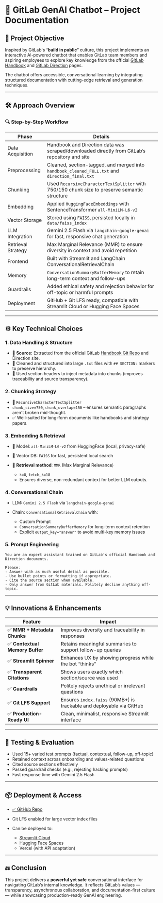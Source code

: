 # 📄 GitLab GenAI Chatbot – Project Documentation

## 🧠 Project Objective

Inspired by GitLab's “**build in public**” culture, this project implements an interactive AI-powered chatbot that enables GitLab team members and aspiring employees to explore key knowledge from the official [GitLab Handbook](https://about.gitlab.com/handbook/) and [GitLab Direction](https://about.gitlab.com/direction/) pages.

The chatbot offers accessible, conversational learning by integrating structured documentation with cutting-edge retrieval and generation techniques.

---

## 🛠️ Approach Overview

### 🔍 Step-by-Step Workflow

| **Phase**          | **Details**                                                                                    |
| ------------------ | ---------------------------------------------------------------------------------------------- |
| Data Acquisition   | Handbook and Direction data was scraped/downloaded directly from GitLab’s repository and site  |
| Preprocessing      | Cleaned, section-tagged, and merged into `handbook_cleaned_FULL.txt` and `direction_final.txt` |
| Chunking           | Used `RecursiveCharacterTextSplitter` with 750/150 chunk size to preserve semantic structure   |
| Embedding          | Applied `HuggingFaceEmbeddings` with SentenceTransformer `all-MiniLM-L6-v2`                    |
| Vector Storage     | Stored using `FAISS`, persisted locally in `data/faiss_index`                                  |
| LLM Integration    | Gemini 2.5 Flash via `langchain-google-genai` for fast, responsive chat generation             |
| Retrieval Strategy | Max Marginal Relevance (MMR) to ensure diversity in context and avoid repetition               |
| Frontend           | Built with Streamlit and LangChain ConversationalRetrievalChain                                |
| Memory             | `ConversationSummaryBufferMemory` to retain long-term context and follow-ups                   |
| Guardrails         | Added ethical safety and rejection behavior for off-topic or harmful prompts                   |
| Deployment         | GitHub + Git LFS ready, compatible with Streamlit Cloud or Hugging Face Spaces                 |

---

## ⚙️ Key Technical Choices

### 1. **Data Handling & Structure**

* 📘 **Source:** Extracted from the official GitLab [Handbook Git Repo](https://gitlab.com/gitlab-com/content-sites/handbook) and Direction site.
* 🧼 Cleaned and structured into large `.txt` files with `## SECTION:` markers to preserve hierarchy.
* 🧩 Used section headers to inject metadata into chunks (improves traceability and source transparency).

### 2. **Chunking Strategy**

* 📏 `RecursiveCharacterTextSplitter`
* `chunk_size=750`, `chunk_overlap=150` – ensures semantic paragraphs aren't broken mid-thought.
* ✅ Well-suited for long-form documents like handbooks and strategy papers.

### 3. **Embedding & Retrieval**

* 🔡 Model: `all-MiniLM-L6-v2` from HuggingFace (local, privacy-safe)
* 🧠 Vector DB: `FAISS` for fast, persistent local search
* 🔁 **Retrieval method**: `MMR` (Max Marginal Relevance)

  * `k=8`, `fetch_k=18`
  * Ensures diverse, non-redundant context for better LLM outputs.

### 4. **Conversational Chain**

* LLM: `Gemini 2.5 Flash` via `langchain-google-genai`
* Chain: `ConversationalRetrievalChain` with:

  * Custom Prompt
  * `ConversationSummaryBufferMemory` for long-term context retention
  * Explicit `output_key="answer"` to avoid multi-key memory issues

### 5. **Prompt Engineering**

```text
You are an expert assistant trained on GitLab's official Handbook and Direction documents.

Please:
- Answer with as much useful detail as possible.
- Use bullet points or formatting if appropriate.
- Cite the source section when available.
- Only answer from GitLab materials. Politely decline anything off-topic.
```

---

## 💡 Innovations & Enhancements

| **Feature**                    | **Impact**                                                           |
| ------------------------------ | -------------------------------------------------------------------- |
| ✅ **MMR + Metadata Chunks**    | Improves diversity and traceability in responses                     |
| ✅ **Contextual Memory Buffer** | Retains meaningful summaries to support follow-up queries            |
| ✅ **Streamlit Spinner**        | Enhances UX by showing progress while the bot “thinks”               |
| ✅ **Transparent Citations**    | Shows users exactly which section/source was used                    |
| ✅ **Guardrails**               | Politely rejects unethical or irrelevant questions                   |
| ✅ **Git LFS Support**          | Ensures `index.faiss` (90MB+) is trackable and deployable via GitHub |
| ✅ **Production-Ready UI**      | Clean, minimalist, responsive Streamlit interface                    |

---

## 🧪 Testing & Evaluation

* Used 15+ varied test prompts (factual, contextual, follow-up, off-topic)
* Retained context across onboarding and values-related questions
* Cited source sections effectively
* Passed guardrail checks (e.g., rejecting hacking prompts)
* Fast response time with Gemini 2.5 Flash

---

## 📦 Deployment & Access

* [✅ GitHub Repo]()
* Git LFS enabled for large vector index files
* Can be deployed to:

  * [Streamlit Cloud](https://streamlit.io/cloud)
  * Hugging Face Spaces
  * Vercel (with API adaptation)

---

## 🔚 Conclusion

This project delivers a **powerful yet safe** conversational interface for navigating GitLab’s internal knowledge. It reflects GitLab’s values — transparency, asynchronous collaboration, and documentation-first culture — while showcasing production-ready GenAI engineering.


